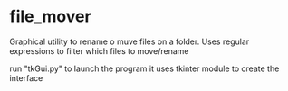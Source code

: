 # file_mover

Graphical utility to rename o muve files on a folder.
Uses regular expressions to filter which files to move/rename

run "tkGui.py" to launch the program
it uses tkinter module to create the interface
